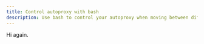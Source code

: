 ```yaml
---
title: Control autoproxy with bash
description: Use bash to control your autoproxy when moving between different networks
---
```


Hi again.

